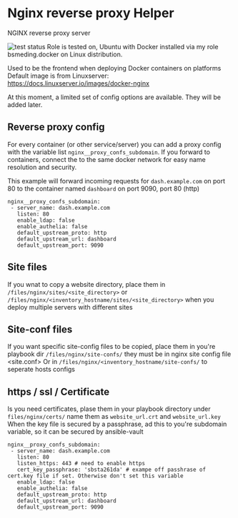# Nginx reverse proxy Helper
NGINX reverse proxy server

![test status](https://github.com/bsmeding/ansible_role_nginx_docker/actions/workflows/ci.yml/badge.svg) 
Role is tested on, Ubuntu with Docker installed via my role bsmeding.docker on Linux distribution.

Used to be the frontend when deploying Docker containers on platforms
Default image is from Linuxserver: https://docs.linuxserver.io/images/docker-nginx

At this moment, a limited set of config options are available. They will be added later.

## Reverse proxy config

For every container (or other service/server) you can add a proxy config with the variable list `nginx__proxy_confs_subdomain`. If you forward to containers, connect the to the same docker network for easy name resolution and security.

This example will forward incoming requests for `dash.example.com` on port 80 to the container named `dashboard` on port 9090, port 80 (http)
```
nginx__proxy_confs_subdomain:
 - server_name: dash.example.com
   listen: 80
   enable_ldap: false
   enable_authelia: false
   default_upstream_proto: http
   default_upstream_url: dashboard
   default_upstream_port: 9090
```

## Site files
If you wnat to copy a website directory, place them in `/files/nginx/sites/<site_directory>`
or `/files/nginx/<inventory_hostname/sites/<site_directory>` when you deploy multiple servers with different sites


## Site-conf files
If you want specific site-config files to be copied, place them in you're playbook dir `/files/nginx/site-confs/` they must be in nginx site config file <site.conf>
Or in `/files/nginx/<inventory_hostname/site-confs/` to seperate hosts configs

## https / ssl / Certificate
Is you need certificates, plase them in your playbook directory under `files/nginx/certs/` name them as `website_url.crt` and `website_url.key`
When the key file is secured by a passphrase, ad this to you're subdomain variable, so it can be secured by ansible-vault

```
nginx__proxy_confs_subdomain:
 - server_name: dash.example.com
   listen: 80
   listen_https: 443 # need to enable https
   cert_key_passphrase: 'sbsta261da' # exampe off passhrase of cert.key file if set. Otherwise don't set this variable
   enable_ldap: false
   enable_authelia: false
   default_upstream_proto: http
   default_upstream_url: dashboard
   default_upstream_port: 9090
```